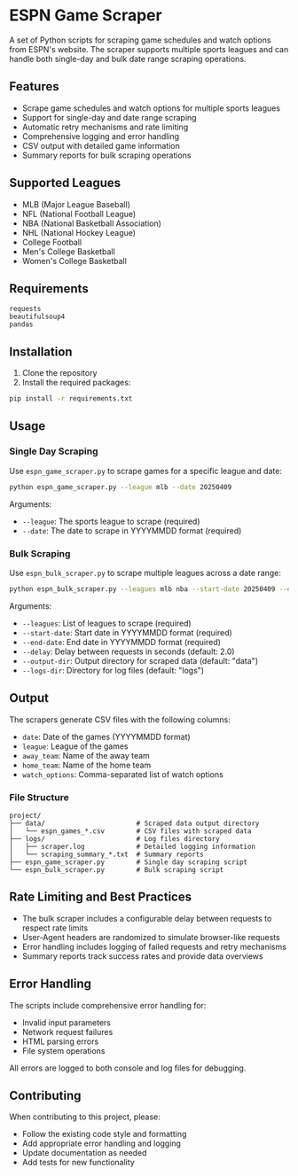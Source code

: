 # ESPN Game Scraper

A set of Python scripts for scraping game schedules and watch options from ESPN's website. The scraper supports multiple sports leagues and can handle both single-day and bulk date range scraping operations.

## Features

- Scrape game schedules and watch options for multiple sports leagues
- Support for single-day and date range scraping
- Automatic retry mechanisms and rate limiting
- Comprehensive logging and error handling
- CSV output with detailed game information
- Summary reports for bulk scraping operations

## Supported Leagues

- MLB (Major League Baseball)
- NFL (National Football League)
- NBA (National Basketball Association)
- NHL (National Hockey League)
- College Football
- Men's College Basketball
- Women's College Basketball

## Requirements

```
requests
beautifulsoup4
pandas
```

## Installation

1. Clone the repository
2. Install the required packages:
```bash
pip install -r requirements.txt
```

## Usage

### Single Day Scraping

Use `espn_game_scraper.py` to scrape games for a specific league and date:

```bash
python espn_game_scraper.py --league mlb --date 20250409
```

Arguments:
- `--league`: The sports league to scrape (required)
- `--date`: The date to scrape in YYYYMMDD format (required)

### Bulk Scraping

Use `espn_bulk_scraper.py` to scrape multiple leagues across a date range:

```bash
python espn_bulk_scraper.py --leagues mlb nba --start-date 20250409 --end-date 20250415 --delay 2.0
```

Arguments:
- `--leagues`: List of leagues to scrape (required)
- `--start-date`: Start date in YYYYMMDD format (required)
- `--end-date`: End date in YYYYMMDD format (required)
- `--delay`: Delay between requests in seconds (default: 2.0)
- `--output-dir`: Output directory for scraped data (default: "data")
- `--logs-dir`: Directory for log files (default: "logs")

## Output

The scrapers generate CSV files with the following columns:
- `date`: Date of the games (YYYYMMDD format)
- `league`: League of the games
- `away_team`: Name of the away team
- `home_team`: Name of the home team
- `watch_options`: Comma-separated list of watch options

### File Structure

```
project/
├── data/                       # Scraped data output directory
│   └── espn_games_*.csv        # CSV files with scraped data
├── logs/                       # Log files directory
│   ├── scraper.log             # Detailed logging information
│   └── scraping_summary_*.txt  # Summary reports
├── espn_game_scraper.py        # Single day scraping script
└── espn_bulk_scraper.py        # Bulk scraping script
```

## Rate Limiting and Best Practices

- The bulk scraper includes a configurable delay between requests to respect rate limits
- User-Agent headers are randomized to simulate browser-like requests
- Error handling includes logging of failed requests and retry mechanisms
- Summary reports track success rates and provide data overviews

## Error Handling

The scripts include comprehensive error handling for:
- Invalid input parameters
- Network request failures
- HTML parsing errors
- File system operations

All errors are logged to both console and log files for debugging.

## Contributing

When contributing to this project, please:
- Follow the existing code style and formatting
- Add appropriate error handling and logging
- Update documentation as needed
- Add tests for new functionality
